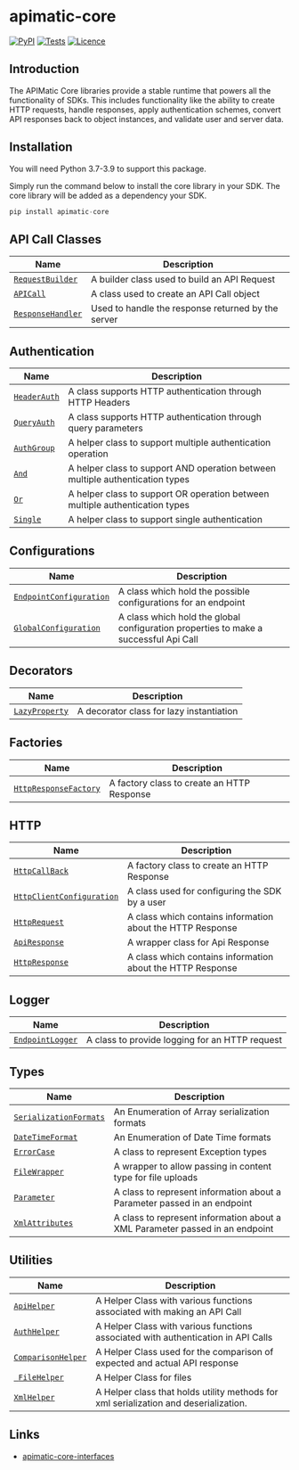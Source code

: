 # apimatic-core
[![PyPI][pypi-version]](https://pypi.org/project/apimatic-core/)
[![Tests][test-badge]][test-url]
[![Licence][license-badge]][license-url]

## Introduction
The APIMatic Core libraries provide a stable runtime that powers all the functionality of SDKs. This includes functionality like the ability to create HTTP requests, handle responses, apply authentication schemes, convert API responses back to object instances, and validate user and server data.


## Installation
You will need Python 3.7-3.9 to support this package.

Simply run the command below to install the core library in your SDK. The core library will be added as a dependency your SDK.

```php
pip install apimatic-core
```
## API Call Classes
| Name                                                        | Description                                                           |
|-------------------------------------------------------------|-----------------------------------------------------------------------|
| [`RequestBuilder`](apimatic_core/request_builder.py)        | A builder class used to build an API Request                          |
| [`APICall`](apimatic_core/api_call.py)                      | A class used to create an API Call object                             |
| [`ResponseHandler`](apimatic_core/response_handler.py )     | Used to handle the response returned by the server                    |


## Authentication
| Name                                                               | Description                                                                          |
|--------------------------------------------------------------------|--------------------------------------------------------------------------------------|
| [`HeaderAuth`](apimatic_core/authentication/header_auth.py)        | A class supports HTTP authentication through HTTP Headers                            |
| [`QueryAuth`](apimatic_core/authentication/query_auth.py)          | A class supports HTTP authentication through query parameters                        |
| [`AuthGroup`](apimatic_core/authentication/multiple/auth_group.py) | A helper class to support  multiple authentication operation                         |
| [`And`](apimatic_core/authentication/multiple/and_auth_group.py)   | A helper class to support AND operation between multiple authentication types        |
| [`Or`](apimatic_core/authentication/multiple/or_auth_group.py)     | A helper class to support OR operation between multiple authentication  types        |
| [`Single`](apimatic_core/authentication/multiple/single_auth.py)   | A helper class to support single authentication                                      |


## Configurations
| Name                                                                             | Description                                                                          |
|----------------------------------------------------------------------------------|--------------------------------------------------------------------------------------|
| [`EndpointConfiguration`](apimatic_core/configurations/endpoint_configuration.py)| A class which hold the possible configurations for an endpoint                       |
| [`GlobalConfiguration`](apimatic_core/configurations/global_configuration.py )   | A class which hold the global configuration properties to make a successful Api Call |

## Decorators
| Name                                                         | Description                                                                          |
|--------------------------------------------------------------|--------------------------------------------------------------------------------------|
| [`LazyProperty`](apimatic_core/decorators/lazy_property.py)  | A decorator class for lazy instantiation                                             |

## Factories
| Name                                                                      | Description                                                                 |
|---------------------------------------------------------------------------|-----------------------------------------------------------------------------|
| [`HttpResponseFactory`](apimatic_core/factories/http_response_factory.py) | A factory class to create an HTTP Response                                  |

## HTTP
| Name                                                                                        | Description                                                 |
|---------------------------------------------------------------------------------------------|-------------------------------------------------------------|
| [`HttpCallBack`](apimatic_core/factories/http_response_factory.py)                          | A factory class to create an HTTP Response                  |
| [`HttpClientConfiguration`](apimatic_core/http/configurations/http_client_configuration.py) | A class used for configuring the SDK by a user              |
| [`HttpRequest`](apimatic_core/http/request/http_request.py)                                 | A class which contains information about the HTTP Response  |
| [`ApiResponse`](apimatic_core/http/response/api_response.py)                                | A wrapper class for Api Response                            |
| [`HttpResponse`](apimatic_core/http/response/http_response.py)                              | A class which contains information about the HTTP Response  |

## Logger
| Name                                                             | Description                                         |
|------------------------------------------------------------------|-----------------------------------------------------|
| [`EndpointLogger`](apimatic_core/logger/endpoint_logger.py)      | A class to provide logging for an HTTP request      |

## Types
| Name                                                                         | Description                                                                  |
|------------------------------------------------------------------------------|------------------------------------------------------------------------------|
| [`SerializationFormats`](apimatic_core/types/array_serialization_format.py)  | An Enumeration of Array serialization formats                                |
| [`DateTimeFormat`](apimatic_core/types/datetime_format.py )                  | An Enumeration of Date Time formats                                          |
| [`ErrorCase`](apimatic_core/types/error_case.py )                            | A class to represent Exception types                                         |
| [`FileWrapper`](apimatic_core/types/file_wrapper.py)                         | A wrapper to allow passing in content type for file uploads                  |
| [`Parameter`](apimatic_core/types/parameter.py )                             | A class to represent information about a Parameter passed in an endpoint     |
| [`XmlAttributes`](apimatic_core/types/xml_attributes.py )                    | A class to represent information about a XML Parameter passed in an endpoint |

## Utilities
| Name                                                               | Description                                                                          |
|--------------------------------------------------------------------|--------------------------------------------------------------------------------------|
| [`ApiHelper`](apimatic_core/utilities/api_helper.py)               | A Helper Class with various functions associated with making an API Call             |
| [`AuthHelper`](apimatic_core/utilities/auth_helper.py)             | A Helper Class with various functions associated with authentication in API Calls    |
| [`ComparisonHelper`](apimatic_core/utilities/comparison_helper.py) | A Helper Class used for the comparison of expected and actual API response           |
| [` FileHelper`](apimatic_core/utilities/file_helper.py)            | A Helper Class for files                                                             |
| [`XmlHelper`](apimatic_core/utilities/xml_helper.py )              | A Helper class that holds utility methods for xml serialization and deserialization. |

## Links
* [apimatic-core-interfaces](https://pypi.org/project/apimatic-core-interfaces/)


[pypi-version]: https://img.shields.io/pypi/v/apimatic-core
[test-badge]: https://github.com/apimatic/core-lib-python/actions/workflows/test-runner.yml/badge.svg
[test-url]: https://github.com/apimatic/core-lib-python/actions/workflows/test-runner.yml
[license-badge]: https://img.shields.io/badge/licence-APIMATIC-blue
[license-url]: LICENSE